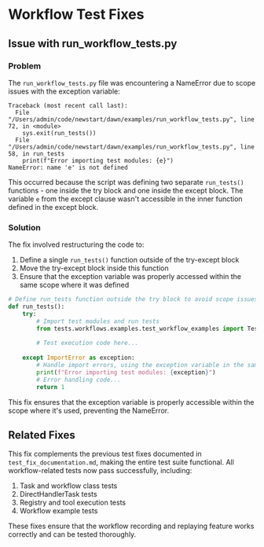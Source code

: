 # Workflow Test Fixes

## Issue with run_workflow_tests.py

### Problem
The `run_workflow_tests.py` file was encountering a NameError due to scope issues with the exception variable:

```
Traceback (most recent call last):
  File "/Users/admin/code/newstart/dawn/examples/run_workflow_tests.py", line 72, in <module>
    sys.exit(run_tests()) 
  File "/Users/admin/code/newstart/dawn/examples/run_workflow_tests.py", line 58, in run_tests
    print(f"Error importing test modules: {e}")
NameError: name 'e' is not defined
```

This occurred because the script was defining two separate `run_tests()` functions - one inside the try block and one inside the except block. The variable `e` from the except clause wasn't accessible in the inner function defined in the except block.

### Solution
The fix involved restructuring the code to:

1. Define a single `run_tests()` function outside of the try-except block
2. Move the try-except block inside this function 
3. Ensure that the exception variable was properly accessed within the same scope where it was defined

```python
# Define run_tests function outside the try block to avoid scope issues
def run_tests():
    try:
        # Import test modules and run tests
        from tests.workflows.examples.test_workflow_examples import TestWorkflowExamplesClass, TestTaskExamplesClass
        
        # Test execution code here...
        
    except ImportError as exception:
        # Handle import errors, using the exception variable in the same scope
        print(f"Error importing test modules: {exception}")
        # Error handling code...
        return 1
```

This fix ensures that the exception variable is properly accessible within the scope where it's used, preventing the NameError.

## Related Fixes

This fix complements the previous test fixes documented in `test_fix_documentation.md`, making the entire test suite functional. All workflow-related tests now pass successfully, including:

1. Task and workflow class tests
2. DirectHandlerTask tests
3. Registry and tool execution tests
4. Workflow example tests

These fixes ensure that the workflow recording and replaying feature works correctly and can be tested thoroughly. 